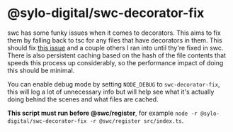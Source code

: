 # @sylo-digital/swc-decorator-fix

swc has some funky issues when it comes to decorators. This aims to fix them by falling back to tsc for any files that have decorators in them. This should fix [this issue](https://github.com/swc-project/swc/issues/2117) and a couple others I ran into until thy're fixed in swc. There is also persistent caching based on the hash of the file contents that speeds this process up considerably, so the performance impact of doing this should be minimal.

You can enable debug mode by setting `NODE_DEBUG` to `swc-decorator-fix`, this will log a lot of unnecessary info but will help see what it's actually doing behind the scenes and what files are cached.

**This script must run before @swc/register**, for example `node -r @sylo-digital/swc-decorator-fix -r @swc/register src/index.ts`.
